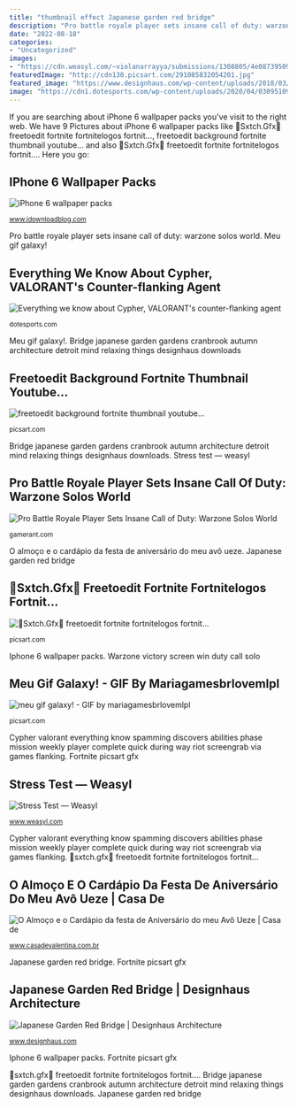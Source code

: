 ```yaml
---
title: "thumbnail effect Japanese garden red bridge"
description: "Pro battle royale player sets insane call of duty: warzone solos world"
date: "2022-08-18"
categories:
- "Uncategorized"
images:
- "https://cdn.weasyl.com/~violanarrayya/submissions/1308805/4e087395097ceaf8fba09c6722b560c48f25119802b938b3ae96cb9f499b6d3c/violanarrayya-stress-test.jpg"
featuredImage: "http://cdn130.picsart.com/291085832054201.jpg"
featured_image: "https://www.designhaus.com/wp-content/uploads/2018/03/Japanese-Garden-Red-Bridge-1024x682.jpg"
image: "https://cdn1.dotesports.com/wp-content/uploads/2020/04/03095109/Cypher.jpg"
---
```


If you are searching about iPhone 6 wallpaper packs you've visit to the right web. We have 9 Pictures about iPhone 6 wallpaper packs like 🛑Sxtch.Gfx🛑 freetoedit fortnite fortnitelogos fortnit..., freetoedit background fortnite thumbnail youtube... and also 🛑Sxtch.Gfx🛑 freetoedit fortnite fortnitelogos fortnit.... Here you go:

## IPhone 6 Wallpaper Packs

![iPhone 6 wallpaper packs](http://media.idownloadblog.com/wp-content/uploads/2014/09/Sunset-Water-Wallpaper-iPhone-6-Plus.jpg "Japanese garden red bridge")

<small>www.idownloadblog.com</small>

Pro battle royale player sets insane call of duty: warzone solos world. Meu gif galaxy!

## Everything We Know About Cypher, VALORANT&#039;s Counter-flanking Agent

![Everything we know about Cypher, VALORANT&#039;s counter-flanking agent](https://cdn1.dotesports.com/wp-content/uploads/2020/04/03095109/Cypher.jpg "Meu gif galaxy!")

<small>dotesports.com</small>

Meu gif galaxy!. Bridge japanese garden gardens cranbrook autumn architecture detroit mind relaxing things designhaus downloads

## Freetoedit Background Fortnite Thumbnail Youtube...

![freetoedit background fortnite thumbnail youtube...](https://cdn130.picsart.com/307565797025201.jpg "Bridge japanese garden gardens cranbrook autumn architecture detroit mind relaxing things designhaus downloads")

<small>picsart.com</small>

Bridge japanese garden gardens cranbrook autumn architecture detroit mind relaxing things designhaus downloads. Stress test — weasyl

## Pro Battle Royale Player Sets Insane Call Of Duty: Warzone Solos World

![Pro Battle Royale Player Sets Insane Call of Duty: Warzone Solos World](https://static0.gamerantimages.com/wordpress/wp-content/uploads/2020/04/warzone-victory-screen.jpg "Everything we know about cypher, valorant&#039;s counter-flanking agent")

<small>gamerant.com</small>

O almoço e o cardápio da festa de aniversário do meu avô ueze. Japanese garden red bridge

## 🛑Sxtch.Gfx🛑 Freetoedit Fortnite Fortnitelogos Fortnit...

![🛑Sxtch.Gfx🛑 freetoedit fortnite fortnitelogos fortnit...](http://cdn130.picsart.com/291085832054201.jpg "Japanese garden red bridge")

<small>picsart.com</small>

Iphone 6 wallpaper packs. Warzone victory screen win duty call solo

## Meu Gif Galaxy! - GIF By Mariagamesbrlovemlpl

![meu gif galaxy! - GIF by mariagamesbrlovemlpl](https://cdn140.picsart.com/281460778028201.gif "Warzone victory screen win duty call solo")

<small>picsart.com</small>

Cypher valorant everything know spamming discovers abilities phase mission weekly player complete quick during way riot screengrab via games flanking. Fortnite picsart gfx

## Stress Test — Weasyl

![Stress Test — Weasyl](https://cdn.weasyl.com/~violanarrayya/submissions/1308805/4e087395097ceaf8fba09c6722b560c48f25119802b938b3ae96cb9f499b6d3c/violanarrayya-stress-test.jpg "🛑sxtch.gfx🛑 freetoedit fortnite fortnitelogos fortnit...")

<small>www.weasyl.com</small>

Cypher valorant everything know spamming discovers abilities phase mission weekly player complete quick during way riot screengrab via games flanking. 🛑sxtch.gfx🛑 freetoedit fortnite fortnitelogos fortnit...

## O Almoço E O Cardápio Da Festa De Aniversário Do Meu Avô Ueze | Casa De

![O Almoço e o Cardápio da festa de Aniversário do meu Avô Ueze | Casa de](http://www.casadevalentina.com.br/wp-content/uploads/2017/01/cardapio-almoco-aniversario-buffet-franca-22.jpg "Pro battle royale player sets insane call of duty: warzone solos world")

<small>www.casadevalentina.com.br</small>

Japanese garden red bridge. Fortnite picsart gfx

## Japanese Garden Red Bridge | Designhaus Architecture

![Japanese Garden Red Bridge | Designhaus Architecture](https://www.designhaus.com/wp-content/uploads/2018/03/Japanese-Garden-Red-Bridge-1024x682.jpg "Cutewallpaper freetoedit")

<small>www.designhaus.com</small>

Iphone 6 wallpaper packs. Fortnite picsart gfx

🛑sxtch.gfx🛑 freetoedit fortnite fortnitelogos fortnit.... Bridge japanese garden gardens cranbrook autumn architecture detroit mind relaxing things designhaus downloads. Japanese garden red bridge
